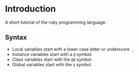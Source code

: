 # Introduction

A short tutorial of the ruby programming language.

## Syntax 

- Local variables start with a lower case letter or underscore `_`.
- Instance variables start with a `@` symbol. 
- Class variables start with the `@@` symbol. 
- Global variables start with the `$` symbol. 
